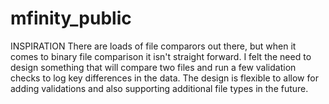 # mfinity_public

INSPIRATION
There are loads of file comparors out there, but when it comes to binary file comparison it isn't straight forward. I felt the need to design something that will compare two files and run a few validation checks to log key differences in the data.
The design is flexible to allow for adding validations and also supporting additional file types in the future.
